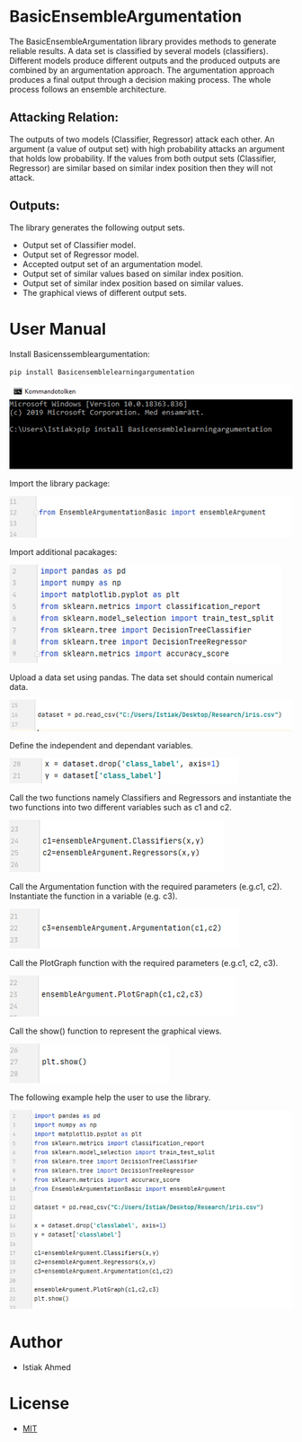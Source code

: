<h1>BasicEnsembleArgumentation</h1>

<p>The BasicEnsembleArgumentation library provides methods to generate reliable results. A data set is classified by several models (classifiers). Different models produce different outputs and the produced outputs are combined by an argumentation approach. The argumentation approach produces a final output through a decision making process. The whole process follows an ensemble architecture.
</p>  

<h2>Attacking Relation:</h2>

<p>The outputs of two models (Classifier, Regressor) attack each other. An argument (a value of output set) with high probability attacks an argument that holds low probability. If the values from both output sets (Classifier, Regressor) are similar based on similar index position then they will not attack. </p>

<h2>Outputs:</h2>
<p>The library generates the following output sets. </p>
<ul>
  <li>Output set of Classifier model.</li>
  <li>Output set of Regressor model.</li>
  <li>Accepted output set of an argumentation model.</li>
  <li>Output set of similar values based on similar index position.</li>
  <li>Output set of similar index position based on similar values.</li>
  <li>The graphical views of different output sets.</li>
</ul>

<h1>User Manual</h1>

<p>Install Basicenssembleargumentation: </p>

<code>pip install Basicensemblelearningargumentation</code>

![](images/step_1.PNG)

<p>Import the library package: </p>

![](images/step_3.PNG)

<p>Import additional pacakages: </p>

![](images/step_2.PNG)

<p>Upload a data set using pandas. The data set should contain numerical data. </p>

![](images/step_4.PNG)

<p>Define the independent and dependant variables.</p>

![](images/step_8.PNG)

<p>Call the two functions namely Classifiers and Regressors and instantiate the two functions into two different variables such as c1 and c2.  </p>

![](images/step_5.PNG)

<p>Call the Argumentation function with the required parameters (e.g.c1, c2). Instantiate the function in a variable (e.g. c3). </p>

![](images/step_6.PNG)

<p>Call the PlotGraph function with the required parameters (e.g.c1, c2, c3). </p>

![](images/step_7.PNG)

<p>Call the show() function to represent the graphical views. </p>

![](images/step_9.PNG)

<p>The following example help the user to use the library. </p>

![](images/exam_1.PNG)


<h1>Author </h1>
<ul><li>Istiak Ahmed</li></ul>

<h1>License </h1>
<ul><li><a href="https://opensource.org/licenses/MIT">MIT</a></li></ul>


